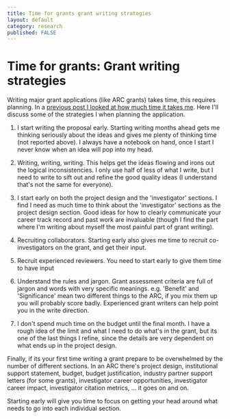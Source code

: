 ```yaml
---
title: Time for grants grant writing strategies
layout: default
category: research
published: FALSE
---
```


# Time for grants: Grant writing strategies

Writing major grant applications (like ARC grants) takes time, this requires planning. In a [previous post I looked at how much time it takes me](/research/2021/08/07/how-long-to-write-a-grant.html). Here I'll discuss some of the strategies I when planning the application.

1. I start writing the proposal early. Starting writing months ahead gets me thinking seriously about the ideas and gives me plenty of thinking time (not reported above). I always have a notebook on hand, once I start I never know when an idea will pop into my head.

2. Writing, writing, writing. This helps get the ideas flowing and irons out the logical inconsistencies. I only use half of less of what I write, but I need to write to sift out and refine the good quality ideas (I understand that's not the same for everyone).

3. I start early on both the project design and the 'investigator' sections. I find I need as much time to think about the 'investigator' sections as the project design section. Good ideas for how to clearly communicate your career track record and past work are invaluable (though I find the part where I'm writing about myself the most painful part of grant writing).

4. Recruiting collaborators. Starting early also gives me time to recruit co-investigators on the grant, and get their input.

5. Recruit experienced reviewers. You need to start early to give them time to have input

6. Understand the rules and jargon. Grant assessment criteria are full of jargon and words with very specific meanings. e.g. 'Benefit' and 'Significance' mean two different things to the ARC, if you mix them up you will probably score badly. Experienced grant writers can help point you in the write direction.

7. I don't spend much time on the budget until the final month. I have a rough idea of the limit and what I need to do what's in the grant, but its one of the last things I refine, since the details are very dependent on what ends up in the project design.

Finally, if its your first time writing a grant prepare to be overwhelmed by the number of different sections. In an ARC there's project design, institutional support statement, budget, budget justification, industry partner support letters (for some grants), investigator career opportunities, investigator career impact, investigator citation metrics, ... it goes on and on.

Starting early will give you time to focus on getting your head around what needs to go into each individual section.
